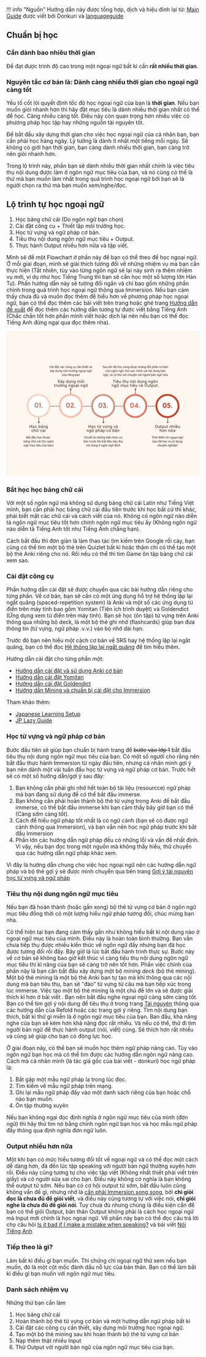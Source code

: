 

!!! info "Nguồn"
    Hướng dẫn này được tổng hợp, dịch và hiệu đính lại từ: [Main Guide](https://donkuri.github.io/learn-japanese/guide/) được viết bởi Donkuri và [languageguide](https://sajforbes.nz/languageguide/)

## Chuẩn bị học
### Cần dành bao nhiêu thời gian
Để đạt được trình độ cao trong một ngoại ngữ bất kì cần **rất nhiều thời gian**.

### Nguyên tắc cơ bản là: Dành càng nhiều thời gian cho ngoại ngữ càng tốt
Yếu tố cốt lõi quyết định tốc độ học ngoại ngữ của bạn là **thời gian**. Nếu bạn muốn giỏi nhanh hơn thì hãy đặt mục tiêu là dành nhiều thời gian nhất có thể để học. Càng nhiều càng tốt. Điều này còn quan trọng hơn nhiều việc có phương pháp học tập hay những nguồn tài nguyên tốt. 

Để bắt đầu xây dựng thời gian cho việc học ngoại ngữ của cá nhân bạn, bạn cần phải học hàng ngày. Lý tưởng là dành ít nhất một tiếng mỗi ngày. Sẽ không có giới hạn thời gian, bạn càng dành nhiều thời gian, bạn càng trở nên giỏi nhanh hơn.

Trong lộ trình này, phần bạn sẽ dành nhiều thời gian nhất chính là việc tiêu thụ nội dung được làm ở ngôn ngữ mục tiêu của bạn, và nó cũng có thể là thứ mà bạn muốn làm nhất trong quá trình học ngoại ngữ bởi bạn sẽ là người chọn ra thứ mà bạn muốn xem/nghe/đọc.

## Lộ trình tự học ngoại ngữ

1. Học bảng chữ cái (Do ngôn ngữ bạn chọn)
2. Cài đặt công cụ + Thiết lập môi trường học.
3. Học từ vựng và ngữ pháp cơ bản.
4. Tiêu thụ nội dung ngôn ngữ mục tiêu + Output.
5. Thực hành Output nhiều hơn nữa và tập viết.

Mình sẽ để một Flowchart ở phần này để bạn có thể theo để học ngoại ngữ. Ở mỗi giai đoạn, mình sẽ giải thích tương đối về những nhiệm vụ mà bạn cần thực hiện (Tất nhiên, tùy vào từng ngôn ngữ sẽ lại nảy sinh ra thêm nhiệm vụ mới, ví dụ như học Tiếng Trung thì bạn sẽ cần học một số lượng lớn Hán Tự). Phần hướng dẫn này sẽ tương đối ngắn và chỉ bao gồm những phần chính trong quá trình học ngoại ngữ thông qua Immersion. Nếu bạn cảm thấy chưa đủ và muốn đọc thêm để hiểu hơn về phương pháp học ngoại ngữ, bạn có thể đọc thêm các bài viết trên trang hoặc ghé trang [Hướng dẫn đề xuất](recommendations.md) để đọc thêm các hướng dẫn tương tự được viết bằng Tiếng Anh (Chắc chắn tốt hơn phần mình viết hoặc dịch lại nên nếu bạn có thể đọc Tiếng Anh đừng ngại qua đọc thêm nha). 

![roadmap](img/flowchart_ngoai_ngu.png)

### Bắt học học bảng chữ cái

Với một số ngôn ngữ mà không sử dụng bảng chữ cái Latin như Tiếng Việt mình, bạn cần phải học bảng chữ cái đầu tiên trước khi học bất cứ thì khác, phải biết mặt các chữ cái và cách viết của nó. Không có ngôn ngữ nào diễn tả ngôn ngữ mục tiêu tốt hơn chính ngôn ngữ mục tiêu ấy (Không ngôn ngữ nào diễn tả Tiếng Anh tốt như Tiếng Anh chẳng hạn). 

Cách bắt đầu thì đơn giản là làm thao tác tìm kiếm trên Google rồi cày, bạn cũng có thể tìm một bộ thẻ trên Quizlet bất kì hoặc thậm chí có thể tạo một bộ thẻ Anki riêng cho nó. Rồi nếu có thể thì tìm Game ôn tập bảng chữ cái xem sao.

### Cài đặt công cụ

Phần hướng dẫn cài đặt sẽ được chuyển qua các bài hướng dẫn riêng cho từng phần. Về cơ bản, bạn sẽ cần có một ứng dụng hỗ trợ hệ thống lặp lại ngắt quãng (spaced-repetition system) là Anki và một số các ứng dụng từ điển trên máy tính bao gồm Yomitan (Tiện ích trình duyệt) và Goldendict (Ứng dụng xem từ điển trên máy tính). Bạn sẽ học (ôn tập) từ vựng trên Anki thông qua những bộ deck, là một bộ thẻ ghi nhớ (flashcards) giúp bạn đưa thông tin (từ vựng, ngữ pháp .v.v.) vào bộ nhớ dài hạn.

Trước đó bạn nên hiểu một cách cơ bản về SRS hay hệ thống lặp lại ngắt quãng, bạn có thể đọc [Hệ thống lặp lại ngắt quãng](srs.md) để tìm hiểu thêm.

Hướng dẫn cài đặt cho từng phần một:

- [Hướng dẫn cài đặt và sử dụng Anki cơ bản](anki.md)
- [Hướng dẫn cài đặt Yomitan](https://daihocmo.github.io/tieng-anh/yomitan/)
- [Hướng dẫn cài đặt Goldendict](https://daihocmo.github.io/tieng-anh/goldendict/)
- [Hướng dẫn Mining và chuẩn bị cài đặt cho Immersion](https://daihocmo.github.io/tieng-anh/setup/) 

Tham khảo thêm:

- [Japanese Learning Setup](https://donkuri.github.io/learn-japanese/setup/)
- [JP Lazy Guide](https://xelieu.github.io/jp-lazy-guide/)

### Học từ vựng và ngữ pháp cơ bản

Bước đầu tiên sẽ giúp bạn chuẩn bị hành trang để ~~bước vào lớp 1~~ bắt đầu tiêu thụ nội dung ngôn ngữ mục tiêu của bạn. Có một số người cho rằng nên bắt đầu thực hành Immersion từ ngày đầu tiên, nhưng cá nhân mình gợi ý bạn nên dành một vài tuần đầu học từ vựng và ngữ pháp cơ bản. Trước hết sẽ có một số hướng dẫn/gợi ý sau đây: 

1. Bạn không cần phải ghi nhớ hết toàn bộ tài liệu (resourcce) ngữ pháp mà bạn đang sử dụng để có thể bắt đầu immerse.
2. Bạn không cần phải hoàn thành bộ thẻ từ vựng trong Anki để bắt đầu immerse, có thể bắt đầu immerse khi bạn cảm thấy bây giờ bạn có thể (Càng sớm càng tốt).
3. Cách để hiểu ngữ pháp tốt nhất là có ngữ cảnh (bạn sẽ có được ngữ cảnh thông qua Immersion), và bạn vẫn nên học ngữ pháp trước khi bắt đầu Immersion
4. Phần lớn các hướng dẫn ngữ pháp đều có những lỗi và vấn đề nhất định. Vì vậy, nếu bạn đọc trong một nguồn mà không thấy hiểu, thử chuyển qua các hướng dẫn ngữ pháp khác xem.

Vì đây là hướng dẫn chung cho việc học ngoại ngữ nên các hướng dẫn ngữ pháp và bộ thẻ gợi ý sẽ được mình chuyển qua bên trang [Gợi ý tài nguyên học từ vựng và ngữ pháp](resource-recommendations.md)

### Tiêu thụ nội dung ngôn ngữ mục tiêu

Nếu bạn đã hoàn thành (hoặc gần xong) bộ thẻ từ vựng cơ bản ở ngôn ngữ mục tiêu đồng thời có một lượng hiểu ngữ pháp tương đối, chúc mừng bạn nha. 

Có thể hiện tại bạn đang cảm thấy gần như không hiểu bất kì nội dung nào ở ngoại ngữ mục tiêu của mình. Điều này là hoàn toàn bình thường. Bạn vẫn chưa tiếp thụ được nhiều kiến thức về ngôn ngữ đấy nhưng bạn đã học được tương đối rồi đấy. Bây giờ là lúc bắt đầu hành trình thực sự. Bước này về cơ bản sẽ không bao giờ kết thúc vì càng tiêu thụ nội dung ngôn ngữ mục tiêu thì kĩ năng của bạn sẽ càng trở nên tốt hơn. Phần việc chính của phần này là bạn cần bắt đầu xây dựng một bộ *mining deck* (bộ thẻ mining). Một bộ thẻ mining là một bộ thẻ Anki bạn tự tạo mà khi thông qua các nội dung mà bạn tiêu thụ, bạn sẽ "đào" từ vựng từ câu mà bạn tiếp xúc trong lúc immerse. Việc tạo một bộ thẻ mining là một chủ đề lớn và sẽ được giải thích kĩ hơn ở bài viết [](). Bạn nên bắt đầu nghe ngoại ngữ càng sớm càng tốt. Bạn có thể tìm gợi ý nội dung để tiêu thụ ở trong trang [Tài nguyên](resources.md) thông qua các hướng dẫn của Refold hoặc các trang gợi ý riêng. Tìm nội dung bạn thích, bất kì thứ gì miễn là ở ngôn ngữ mục tiêu của bạn. Ban đầu, khả năng nghe của bạn sẽ kém hơn khả năng đọc rất nhiều. Và nếu có thể, thử đi tìm người bản ngữ để thực hành output (nói, viết) cùng. Sẽ thích hơn rất nhiều và cũng sẽ giúp cho bạn có động lực học.

Ở giai đoạn này, có thể bạn sẽ muốn học thêm ngữ pháp nâng cao. Tùy vào ngôn ngữ bạn học mà có thể tìm được các hướng dẫn ngôn ngữ nâng cao. Cách mà cá nhân mình (là tác giả gốc của bài viết - donkuri) học ngữ pháp là:

1. Bắt gặp một mẫu ngữ pháp lạ trong lúc đọc.
2. Tìm kiếm về mẫu ngữ pháp trên mạng. 
3. Ghi lại mẫu ngữ pháp đấy vào một danh sách riêng của bạn hoặc chỗ nào bạn muốn.
4. Ôn tập thường xuyên 

Nếu bạn không ngại đọc định nghĩa ở ngôn ngữ mục tiêu của mình (đơn ngữ) thì hãy thử tìm nó bằng chính ngôn ngữ bạn học và học mẫu ngữ pháp đấy thông qua định nghĩa đơn ngữ luôn.

### Output nhiều hơn nữa

Một khi bạn có mức hiểu tương đối tốt về ngoại ngữ và có thể đọc một cách dễ dàng hơn, đã đến lúc tập speaking với người bản ngữ thường xuyên hơn rồi. Điều này cũng tương tự cho việc tập viết (Không nhất thiết phải viết trên giấy) và có người sửa sai cho bạn. Điều này không có nghĩa là bạn không thể output từ sớm. Nếu bạn có cơ hội output từ sớm, bắt đầu luôn cũng không vấn đề gì, nhưng nhớ là [cần phải Immersion song song](http://learnjapanese.moe/speaking/), bởi **chỉ giỏi đọc là chưa đủ để giỏi viết**, và điều này cũng tương tự với việc nói, **chỉ giỏi nghe là chưa đủ để giỏi nói**. Tuy chưa đủ nhưng chúng là điều kiện cần để bạn có thể giỏi Output, bản thân Output không phải là cách học ngoại ngữ mà Input mới chính là học ngoại ngữ. Về phần này bạn có thể đọc câu trả lời cho câu hỏi [Is it bad if I make a mistake when speaking?](http://learnjapanese.moe/faq/#is-it-bad-if-i-make-a-mistake-when-speaking) và bài viết [Nói Tiếng Anh](https://daihocmo.github.io/tieng-anh/speaking/)

### Tiếp theo là gì?

Làm bất kì điều gì bạn muốn. Thi chứng chỉ ngoại ngữ thử xem nếu bạn muốn, đó là một cột mốc đánh dấu nỗ lực của bản thân. Bạn có thể làm bất kì điều gì bạn muốn với ngôn ngữ mục tiêu. 

### Danh sách nhiệm vụ

Những thứ bạn cần làm
1.  Học bảng chữ cái
2.  Hoàn thành bộ thẻ từ vựng cơ bản và một hướng dẫn ngữ pháp bất kì
3.  Cài đặt các công cụ cần thiết, xây dựng môi trường học ngoại ngữ.
4. Tạo một bộ thẻ mining sau khi hoàn thành bộ thẻ từ vựng cơ bản
5. Nạp thêm thật nhiều Input
6. Thử Output với người bản ngữ của ngôn ngữ mục tiêu của bạn.
